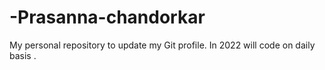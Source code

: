 # -Prasanna-chandorkar
My personal repository to update my Git profile.
In 2022 will code on daily basis .
